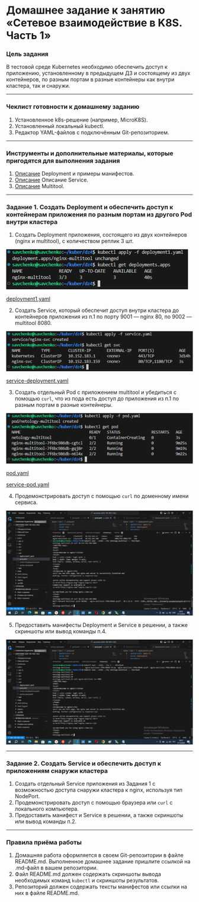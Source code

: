# Домашнее задание к занятию «Сетевое взаимодействие в K8S. Часть 1»

### Цель задания

В тестовой среде Kubernetes необходимо обеспечить доступ к приложению, установленному в предыдущем ДЗ и состоящему из двух контейнеров, по разным портам в разные контейнеры как внутри кластера, так и снаружи.

------

### Чеклист готовности к домашнему заданию

1. Установленное k8s-решение (например, MicroK8S).
2. Установленный локальный kubectl.
3. Редактор YAML-файлов с подключённым Git-репозиторием.

------

### Инструменты и дополнительные материалы, которые пригодятся для выполнения задания

1. [Описание](https://kubernetes.io/docs/concepts/workloads/controllers/deployment/) Deployment и примеры манифестов.
2. [Описание](https://kubernetes.io/docs/concepts/services-networking/service/) Описание Service.
3. [Описание](https://github.com/wbitt/Network-MultiTool) Multitool.

------

### Задание 1. Создать Deployment и обеспечить доступ к контейнерам приложения по разным портам из другого Pod внутри кластера

1. Создать Deployment приложения, состоящего из двух контейнеров (nginx и multitool), с количеством реплик 3 шт.

![](https://github.com/teplodizain/-Terraform/blob/main/Kubernetes/jpg/4/dz4-1.1.png)

[deployment1.yaml](https://github.com/teplodizain/-Terraform/blob/main/Kubernetes/jpg/4/deployment1.yaml)

2. Создать Service, который обеспечит доступ внутри кластера до контейнеров приложения из п.1 по порту 9001 — nginx 80, по 9002 — multitool 8080.

![](https://github.com/teplodizain/-Terraform/blob/main/Kubernetes/jpg/4/dz4-1.2.png)

[service-deployment.yaml](https://github.com/teplodizain/-Terraform/blob/main/Kubernetes/jpg/4/service-deployment.yaml)

3. Создать отдельный Pod с приложением multitool и убедиться с помощью `curl`, что из пода есть доступ до приложения из п.1 по разным портам в разные контейнеры.


![](https://github.com/teplodizain/-Terraform/blob/main/Kubernetes/jpg/4/dz4-1.3.png)

[pod.yaml](https://github.com/teplodizain/-Terraform/blob/main/Kubernetes/jpg/4/pod.yaml)

[service-pod.yaml](https://github.com/teplodizain/-Terraform/blob/main/Kubernetes/jpg/4/service-pod.yaml)

4. Продемонстрировать доступ с помощью `curl` по доменному имени сервиса.

![](https://github.com/teplodizain/-Terraform/blob/main/Kubernetes/jpg/4/dz4-1.4.png)

5. Предоставить манифесты Deployment и Service в решении, а также скриншоты или вывод команды п.4.

![](https://github.com/teplodizain/-Terraform/blob/main/Kubernetes/jpg/4/dz4-1.5.png)

------

### Задание 2. Создать Service и обеспечить доступ к приложениям снаружи кластера

1. Создать отдельный Service приложения из Задания 1 с возможностью доступа снаружи кластера к nginx, используя тип NodePort.
2. Продемонстрировать доступ с помощью браузера или `curl` с локального компьютера.
3. Предоставить манифест и Service в решении, а также скриншоты или вывод команды п.2.

------

### Правила приёма работы

1. Домашняя работа оформляется в своем Git-репозитории в файле README.md. Выполненное домашнее задание пришлите ссылкой на .md-файл в вашем репозитории.
2. Файл README.md должен содержать скриншоты вывода необходимых команд `kubectl` и скриншоты результатов.
3. Репозиторий должен содержать тексты манифестов или ссылки на них в файле README.md.

